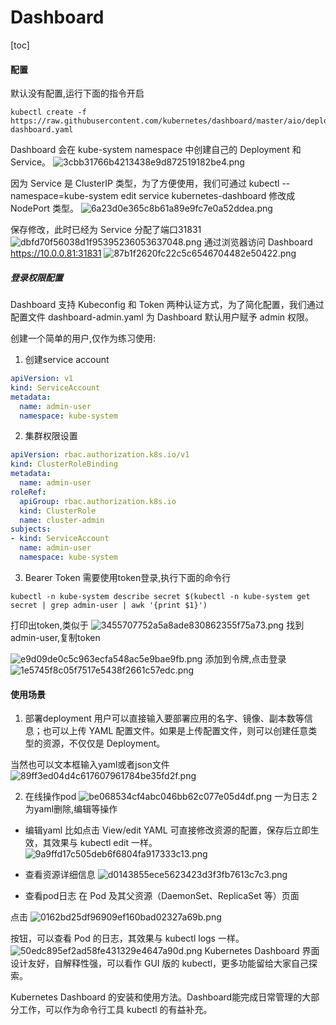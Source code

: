 # Dashboard

[toc]
#### 配置
默认没有配置,运行下面的指令开启
```shell
kubectl create -f https://raw.githubusercontent.com/kubernetes/dashboard/master/aio/deploy/recommended/kubernetes-dashboard.yaml
```
Dashboard 会在 kube-system namespace 中创建自己的 Deployment 和 Service。
![3cbb31766b4213438e9d872519182be4.png](evernotecid://8FFE4719-72F7-4332-B58A-CDD367D554D8/appyinxiangcom/18527455/ENResource/p4108)

因为 Service 是 ClusterIP 类型，为了方便使用，我们可通过 kubectl --namespace=kube-system edit service kubernetes-dashboard 修改成 NodePort 类型。
![6a23d0e365c8b61a89e9fc7e0a52ddea.png](evernotecid://8FFE4719-72F7-4332-B58A-CDD367D554D8/appyinxiangcom/18527455/ENResource/p4109)


保存修改，此时已经为 Service 分配了端口31831
![dbfd70f56038d1f95395236053637048.png](evernotecid://8FFE4719-72F7-4332-B58A-CDD367D554D8/appyinxiangcom/18527455/ENResource/p4110)
通过浏览器访问 Dashboard 
 https://10.0.0.81:31831
 ![87b1f2620fc22c5c6546704482e50422.png](evernotecid://8FFE4719-72F7-4332-B58A-CDD367D554D8/appyinxiangcom/18527455/ENResource/p4111)
 
##### 登录权限配置


Dashboard 支持 Kubeconfig 和 Token 两种认证方式，为了简化配置，我们通过配置文件 dashboard-admin.yaml 为 Dashboard 默认用户赋予 admin 权限。

创建一个简单的用户,仅作为练习使用:
1. 创建service account
```yaml
apiVersion: v1
kind: ServiceAccount
metadata:
  name: admin-user
  namespace: kube-system

```
2. 集群权限设置
```yaml
apiVersion: rbac.authorization.k8s.io/v1
kind: ClusterRoleBinding
metadata:
  name: admin-user
roleRef:
  apiGroup: rbac.authorization.k8s.io
  kind: ClusterRole
  name: cluster-admin
subjects:
- kind: ServiceAccount
  name: admin-user
  namespace: kube-system
```
3. Bearer Token
需要使用token登录,执行下面的命令行
```shell
kubectl -n kube-system describe secret $(kubectl -n kube-system get secret | grep admin-user | awk '{print $1}')
```

打印出token,类似于
![3455707752a5a8ade830862355f75a73.png](evernotecid://8FFE4719-72F7-4332-B58A-CDD367D554D8/appyinxiangcom/18527455/ENResource/p4113)
找到admin-user,复制token

![e9d09de0c5c963ecfa548ac5e9bae9fb.png](evernotecid://8FFE4719-72F7-4332-B58A-CDD367D554D8/appyinxiangcom/18527455/ENResource/p4115)
添加到令牌,点击登录
![1e5745f8c05f7517e5438f2661c57edc.png](evernotecid://8FFE4719-72F7-4332-B58A-CDD367D554D8/appyinxiangcom/18527455/ENResource/p4116)


#### 使用场景

1. 部署deployment
用户可以直接输入要部署应用的名字、镜像、副本数等信息；也可以上传 YAML 配置文件。如果是上传配置文件，则可以创建任意类型的资源，不仅仅是 Deployment。

当然也可以文本框输入yaml或者json文件
![89ff3ed04d4c617607961784be35fd2f.png](evernotecid://8FFE4719-72F7-4332-B58A-CDD367D554D8/appyinxiangcom/18527455/ENResource/p4117)


2. 在线操作pod
![be068534cf4abc046bb62c077e05d4df.png](evernotecid://8FFE4719-72F7-4332-B58A-CDD367D554D8/appyinxiangcom/18527455/ENResource/p4118)
一为日志 2为yaml删除,编辑等操作
* 编辑yaml
比如点击 View/edit YAML 可直接修改资源的配置，保存后立即生效，其效果与 kubectl edit 一样。
![9a9ffd17c505deb6f6804fa917333c13.png](evernotecid://8FFE4719-72F7-4332-B58A-CDD367D554D8/appyinxiangcom/18527455/ENResource/p4119)

* 查看资源详细信息
 ![d0143855ece5623423d3f3fb7613c7c3.png](evernotecid://8FFE4719-72F7-4332-B58A-CDD367D554D8/appyinxiangcom/18527455/ENResource/p4120)

* 查看pod日志
在 Pod 及其父资源（DaemonSet、ReplicaSet 等）页面

点击 ![0162bd25df96909ef160bad02327a69b.png](evernotecid://8FFE4719-72F7-4332-B58A-CDD367D554D8/appyinxiangcom/18527455/ENResource/p4122)

按钮，可以查看 Pod 的日志，其效果与 kubectl logs 一样。
![50edc895ef2ad58fe431329e4647a90d.png](evernotecid://8FFE4719-72F7-4332-B58A-CDD367D554D8/appyinxiangcom/18527455/ENResource/p4121)
Kubernetes Dashboard 界面设计友好，自解释性强，可以看作 GUI 版的 kubectl，更多功能留给大家自己探索。

Kubernetes Dashboard 的安装和使用方法。Dashboard能完成日常管理的大部分工作，可以作为命令行工具 kubectl 的有益补充。